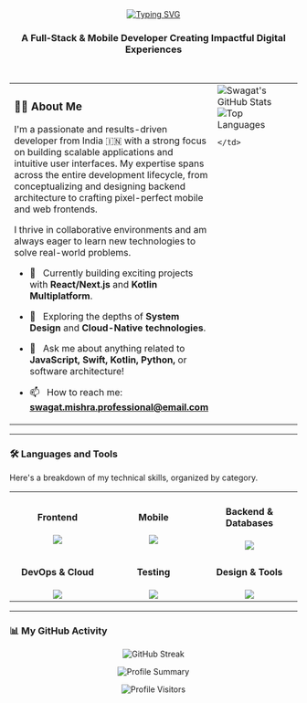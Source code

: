 <div align="center">
  <a href="https://git.io/typing-svg"><img src="https://readme-typing-svg.demolab.com?font=Fira+Code&weight=600&size=28&pause=1000&color=2563EB¢er=true&vCenter=true&width=460&lines=Hey+there%2C+I'm+Swagat+Kumar+Mishra" alt="Typing SVG" /></a>
  <h3 align="center">A Full-Stack & Mobile Developer Creating Impactful Digital Experiences</h3>
</div>

<br>

<!-- Two-Column Layout -->
<table>
  <tr>
    <td valign="top" width="60%">
      
### 👨‍💻 About Me

I'm a passionate and results-driven developer from India 🇮🇳 with a strong focus on building scalable applications and intuitive user interfaces. My expertise spans across the entire development lifecycle, from conceptualizing and designing backend architecture to crafting pixel-perfect mobile and web frontends. 

I thrive in collaborative environments and am always eager to learn new technologies to solve real-world problems.

- 🔭   Currently building exciting projects with **React/Next.js** and **Kotlin Multiplatform**.
- 🌱   Exploring the depths of **System Design** and **Cloud-Native technologies**.
- 💬   Ask me about anything related to **JavaScript, Swift, Kotlin, Python,** or software architecture!
- 📫   How to reach me: **swagat.mishra.professional@email.com** <!-- Replace with your actual email -->

    </td>
    <td valign="top" width="40%">

<!-- GitHub Stats -->
<img src="https://github-readme-stats.vercel.app/api?username=Swagat-Kumar-Mishra&show_icons=true&theme=blueberry&hide_border=true&count_private=true&include_all_commits=true" alt="Swagat's GitHub Stats" />

<!-- Top Languages -->
<img src="https://github-readme-stats.vercel.app/api/top-langs/?username=Swagat-Kumar-Mishra&layout=compact&theme=blueberry&hide_border=true&langs_count=8" alt="Top Languages" />

    </td>
  </tr>
</table>

---

### 🛠️ Languages and Tools

Here's a breakdown of my technical skills, organized by category.

<table width="100%">
  <tr>
    <td align="center" width="33%">
      <h4>Frontend</h4>
      <a href="https://skillicons.dev"><img src="https://skillicons.dev/icons?i=js,ts,react,nextjs,html,css,tailwind" /></a>
    </td>
    <td align="center" width="33%">
      <h4>Mobile</h4>
      <a href="https://skillicons.dev"><img src="https://skillicons.dev/icons?i=kotlin,swift,androidstudio,xcode,flutter,dart" /></a>
    </td>
    <td align="center" width="33%">
      <h4>Backend & Databases</h4>
      <a href="https://skillicons.dev"><img src="https://skillicons.dev/icons?i=nodejs,express,python,mongodb,mysql,postgres" /></a>
    </td>
  </tr>
  <tr>
    <td align="center" width="33%">
      <h4>DevOps & Cloud</h4>
      <a href="https://skillicons.dev"><img src="https://skillicons.dev/icons?i=docker,aws,gcp,git,githubactions" /></a>
    </td>
    <td align="center" width="33%">
      <h4>Testing</h4>
      <a href="https://skillicons.dev"><img src="https://skillicons.dev/icons?i=jest,testinglibrary" /></a>
    </td>
    <td align="center" width="33%">
      <h4>Design & Tools</h4>
      <a href="https://skillicons.dev"><img src="https://skillicons.dev/icons?i=figma,vscode,postman,idea,github" /></a>
    </td>
  </tr>
</table>

---

### 📊 My GitHub Activity

<p align="center">
  <img src="https://github-readme-streak-stats.vercel.app/?user=Swagat-Kumar-Mishra&theme=blueberry&hide_border=true" alt="GitHub Streak" />
</p>
<p align="center">
  <img src="http://github-profile-summary-cards.vercel.app/api/cards/profile-details?username=Swagat-Kumar-Mishra&theme=blueberry" alt="Profile Summary"/>
</p>

<p align="center">
  <img src="https://komarev.com/ghpvc/?username=Swagat-Kumar-Mishra&label=PROFILE%20VISITORS&color=blue&style=for-the-badge" alt="Profile Visitors"/>
</p>
